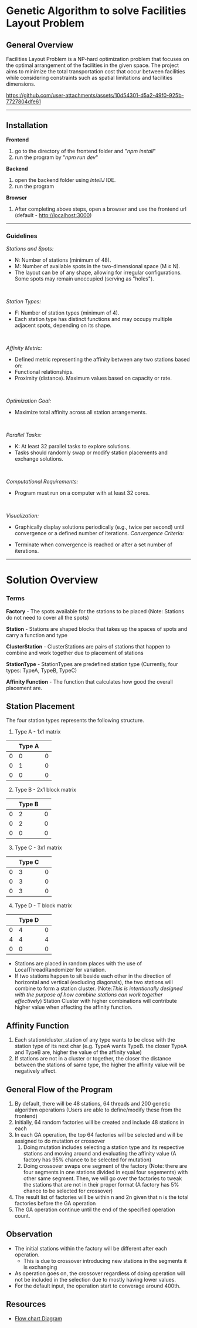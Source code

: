 # Genetic Algorithm to solve Facilities Layout Problem

## General Overview

Facilities Layout Problem is a NP-hard optimization problem that focuses
on the optimal arrangement of the facilities in the given space.
The project aims to minimize the total transportation cost that occur 
between facilities while considering constraints such as spatial limitations
and facilities dimensions.


https://github.com/user-attachments/assets/10d54301-d5a2-49f0-925b-7727804dfe61

---

## Installation
**Frontend**
1. go to the directory of the frontend folder and "*npm install*"
2. run the program by "*npm run dev*"

**Backend**
1. open the backend folder using *IntellJ* IDE.
2. run the program

**Browser**
1. After completing above steps, open a browser and use the frontend url (default - [http://localhost:3000](http://localhost:3000))

---

### Guidelines
*Stations and Spots:*

- N: Number of stations (minimum of 48).
- M: Number of available spots in the two-dimensional space (M ≥ N).
- The layout can be of any shape, allowing for irregular configurations. Some spots may remain unoccupied (serving as "holes").
<br/>

*Station Types:*

- F: Number of station types (minimum of 4).
- Each station type has distinct functions and may occupy multiple adjacent spots, depending on its shape.
<br/>

*Affinity Metric:*

- Defined metric representing the affinity between any two stations based on:
- Functional relationships.
- Proximity (distance).
Maximum values based on capacity or rate.
<br/>

_Optimization Goal:_

- Maximize total affinity across all station arrangements.
<br/>

_Parallel Tasks:_

- K: At least 32 parallel tasks to explore solutions.
- Tasks should randomly swap or modify station placements and exchange solutions.
<br/>

_Computational Requirements:_

- Program must run on a computer with at least 32 cores.
<br/>

_Visualization:_

- Graphically display solutions periodically (e.g., twice per second) until convergence or a defined number of iterations.
_Convergence Criteria:_

- Terminate when convergence is reached or after a set number of iterations.

---

# Solution Overview

### Terms

**Factory** - The spots available for the stations to be placed (Note: Stations do not need to cover all the spots)

**Station** - Stations are shaped blocks that takes up the spaces of spots and carry a function and type

**ClusterStation** - ClusterStations are pairs of stations that happen to combine and work together due to placement of stations

**StationType** - StationTypes are predefined station type (Currently, four types: TypeA, TypeB, TypeC)

**Affinity Function** - The function that calculates how good the overall placement are.

## Station Placement

The four station types represents the following structure.
1) Type A - 1x1 matrix

|   | Type A |   |
|---|--------|---|
| 0 | 0      | 0 |
| 0 | 1      | 0 |
| 0 | 0      | 0 |
2) Type B - 2x1 block matrix

|   | Type B |   |
|---|--------|---|
| 0 | 2      | 0 |
| 0 | 2      | 0 |
| 0 | 0      | 0 |

3) Type C - 3x1 matrix

|   | Type C |   |
|---|--------|---|
| 0 | 3      | 0 |
| 0 | 3      | 0 |
| 0 | 3      | 0 |
4) Type D - T block matrix

|   | Type D |   |
|---|--------|---|
| 0 | 4      | 0 |
| 4 | 4      | 4 |
| 0 | 0      | 0 |


- Stations are placed in random places with the use of LocalThreadRandomizer for variation.
- If two stations happen to sit beside each other in the direction of horizontal and vertical (excluding diagonals),
the two stations will combine to form a station cluster.
(Note:_This is intentionally designed with the purpose of how combine stations can work together effectively_)
Station Cluster with higher combinations will contribute higher value when affecting the affinity function.

## Affinity Function

1. Each station/cluster_station of any type wants to be close with the station type of its next char (e.g. TypeA wants TypeB. the closer TypeA and TypeB are, higher the value of the affinity value)
2. If stations are not in a cluster or together, the closer the distance between the stations of same type, the higher the affinity value will be negatively affect.

## General Flow of the Program
1. By default, there will be 48 stations, 64 threads and 200 genetic algorithm operations (Users are able to define/modify these from the frontend)
2. Initially, 64 random factories will be created and include 48 stations in each
3. In each GA operation, the top 64 factories will be selected and will be assigned to do mutation or crossover
   1. Doing mutation includes selecting a station type and its respective stations and moving around and evaluating the affinity value (A factory has 95% chance to be selected for mutation)
   2. Doing crossover swaps one segment of the factory (Note: there are four segments in one stations divided in equal four segements) with other same segment. Then, we will go over the factories to tweak the stations that are not in their proper format (A factory has 5% chance to be selected for crossover)
4. The result list of factories will be within n and 2n given that n is the total factories before the GA operation
5. The GA operation continue until the end of the specified operation count.

## Observation
- The initial stations within the factory will be different after each operation.
  - This is due to crossover introducing new stations in the segments it is exchanging
- As operation goes on, the crossover regardless of doing operation will not be included in the selection due to mostly having lower values.
- For the default input, the operation start to converage around 400th.

## Resources

- [Flow chart Diagram](https://drive.google.com/file/d/1aNOLWbXpScuIEieXHz5GC94fuzeZIkb4/view?usp=sharing)